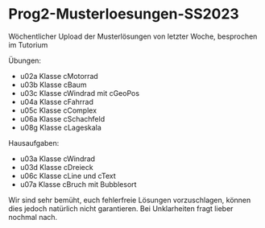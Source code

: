 # Prog2-Musterloesungen-SS2023
Wöchentlicher Upload der Musterlösungen von letzter Woche, besprochen im Tutorium

Übungen:

- u02a Klasse cMotorrad
- u03b Klasse cBaum
- u03c Klasse cWindrad mit cGeoPos
- u04a Klasse cFahrrad
- u05c Klasse cComplex
- u06a Klasse cSchachfeld
- u08g Klasse cLageskala


Hausaufgaben:

- u03a Klasse cWindrad
- u03d Klasse cDreieck
- u06c Klasse cLine und cText
- u07a Klasse cBruch mit Bubblesort


Wir sind sehr bemüht, euch fehlerfreie Lösungen vorzuschlagen, können dies jedoch natürlich nicht garantieren. Bei Unklarheiten fragt lieber nochmal nach.
